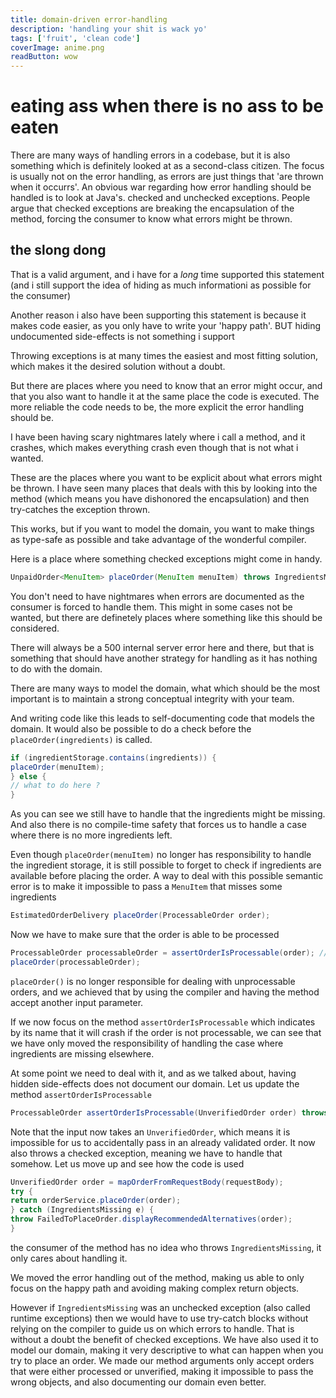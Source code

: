 ```yaml
---
title: domain-driven error-handling
description: 'handling your shit is wack yo'
tags: ['fruit', 'clean code']
coverImage: anime.png
readButton: wow
---
```


# eating ass when there is no ass to be eaten
There are many ways of handling errors in a codebase, but it is also something which is definitely looked at as a second-class citizen.
The focus is usually not on the error handling, as errors are just things that 'are thrown when it occurrs'.
An obvious war regarding how error handling should be handled is to look at <span class="red--text">Java's</span>. checked and unchecked exceptions. People argue that checked exceptions are breaking the encapsulation of the method, forcing the consumer to know what errors might be thrown.

## the slong dong 
That is a valid argument, and i have for a *long* time supported this statement (and i still support the idea of hiding as much informationi as possible for the consumer)

Another reason i also have been supporting this statement is because it makes code easier, as you only have to write your 'happy path'.
BUT hiding undocumented side-effects is not something i support

Throwing exceptions is at many times the easiest and most fitting solution, which makes it the desired solution without a doubt.

But there are places where you need to know that an error might occur, and that you also want to handle it at the same place the code is executed. The more reliable the code needs to be, the more explicit the error handling should be.

I have been having scary nightmares lately where i call a method, and it crashes, which makes everything crash even though that is not what i wanted.

These are the places where you want to be explicit about what errors might be thrown. I have seen many places that deals with this by looking into the method (which means you have dishonored the encapsulation) and then try-catches the exception thrown.

This works, but if you want to model the domain, you want to make things as type-safe as possible and take advantage of the wonderful compiler.

Here is a place where something checked exceptions might come in handy.

```java
UnpaidOrder<MenuItem> placeOrder(MenuItem menuItem) throws IngredientsMissing;
```

You don't need to have nightmares when errors are documented as the consumer is forced to handle them. This might in some cases not be wanted, but there are definetely places where something like this should be considered.

There will always be a 500 internal server error here and there, but that is something that should have another strategy for handling as it has nothing to do with the domain.

There are many ways to model the domain, what which should be the most important is to maintain a strong conceptual integrity with your team.

And writing code like this leads to self-documenting code that models the domain.
It would also be possible to do a check before the `placeOrder(ingredients)` is called.


```java
if (ingredientStorage.contains(ingredients)) {
placeOrder(menuItem);
} else {
// what to do here ?
}
```

As you can see we still have to handle that the ingredients might be missing.
And also there is no compile-time safety that forces us to handle a case where there is no more ingredients left.

Even though `placeOrder(menuItem)` no longer has responsibility to handle the ingredient storage, it is still possible to forget to check if ingredients are available before placing the order.
A way to deal with this possible semantic error is to make it impossible to pass a `MenuItem` that misses some ingredients


```java
EstimatedOrderDelivery placeOrder(ProcessableOrder order);
```

Now we have to make sure that the order is able to be processed

```java
ProcessableOrder processableOrder = assertOrderIsProcessable(order); // verifies that ingredients are available etc.
placeOrder(processableOrder);
```

`placeOrder()` is no longer responsible for dealing with unprocessable orders, and we achieved that by using the compiler and having the method accept another input parameter.

If we now focus on the method `assertOrderIsProcessable` which indicates by its name that it will crash if the order is not processable, we can see that we have only moved the responsibility of handling the case where ingredients are missing elsewhere.

At some point we need to deal with it, and as we talked about, having hidden side-effects does not document our domain. Let us update the method `assertOrderIsProcessable`

```java
ProcessableOrder assertOrderIsProcessable(UnverifiedOrder order) throws IngredientsMissing;
```

Note that the input now takes an `UnverifiedOrder`, which means it is impossible for us to accidentally pass in an already validated order. It now also throws a checked exception, meaning we have to handle that somehow. Let us move up and see how the code is used

```java
UnverifiedOrder order = mapOrderFromRequestBody(requestBody);
try {
return orderService.placeOrder(order);
} catch (IngredientsMissing e) {
throw FailedToPlaceOrder.displayRecommendedAlternatives(order);
}
```

the consumer of the method has no idea who throws `IngredientsMissing`, it only cares about handling it.

We moved the error handling out of the method, making us able to only focus on the happy path and avoiding making complex return objects.

However if `IngredientsMissing` was an unchecked exception (also called runtime exceptions) then we would have to use try-catch blocks without relying on the compiler to guide us on which errors to handle. That is without a doubt the benefit of checked exceptions. We have also used it to model our domain, making it very descriptive to what can happen when you try to place an order. We made our method arguments only accept orders that were either processed or unverified, making it impossible to pass the wrong objects, and also documenting our domain even better.